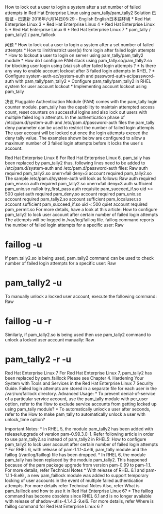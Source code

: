 How to lock out a user to login a system after a set number of failed attempts in Red Hat Enterprise Linux using pam_tally/pam_tally2
Solution 已验证 - 已更新 2016年六月14日05:29 -
English
English日本語环境
	* 
Red Hat Enterprise Linux 3
	* 
Red Hat Enterprise Linux 4
	* 
Red Hat Enterprise Linux 5
	* 
Red Hat Enterprise Linux 6
	* 
Red Hat Enterprise Linux 7
	* 
pam_tally / pam_tally2 / pam_faillock


问题
	* 
How to lock out a user to login a system after a set number of failed attempts
	* 
How to limit/restrict user(s) from login after failed login attempts
	* 
How to lockout a user to login on server using pam_tally/pam_tally2 module
	* 
How do I configure PAM stack using pam_tally.so/pam_tally2.so for blocking user login using (via) ssh after failed login attempts ?
	* 
Is there any way to enable account lockout after 3 failed login attempts in RHEL ?
	* 
Configure system-auth-ac/system-auth and password-auth-ac/password-auth with pam_tally/pam_tally2
	* 
Configure pam_tally/pam_tally2 in RHEL system for user account lockout
	* 
Implementing account lockout using pam_tally



决议
Pluggable Authentication Module (PAM) comes with the pam_tally login counter module. pam_tally has the capability to maintain attempted access count, reset counters on successful logins and also lock out users with multiple failed login attempts.
In the authentication phase of /etc/pam.d/system-auth and /etc/pam.d/password-auth files the pam_tally deny parameter can be used to restrict the number of failed login attempts. The user account will be locked out once the login attempts exceed the deny tally value.
The examples shown below are configured to allow a maximum number of 3 failed login attempts before it locks the user's account.

Red Hat Enterprise Linux 6
For Red Hat Enterprise Linux 6, pam_tally has been replaced by pam_tally2 thus, following lines need to be added to /etc/pam.d/system-auth and /etc/pam.d/password-auth files:
Raw
auth required pam_tally2.so onerr=fail deny=3 
account required pam_tally2.so
The sample /etc/pam.d/system-auth will look as follows:
Raw
auth required pam_env.so auth required pam_tally2.so onerr=fail deny=3 auth sufficient pam_unix.so nullok try_first_pass auth requisite pam_succeed_if.so uid >= 500 quiet auth required pam_deny.so account required pam_unix.so account required pam_tally2.so account sufficient pam_localuser.so account sufficient pam_succeed_if.so uid < 500 quiet account required pam_permit.so
For more details, have a look at this article: How to configure pam_tally2 to lock user account after certain number of failed login attempts
The attempts will be logged in /var/log/faillog file.
faillog command reports the number of failed login attempts for a specific user:
Raw
# faillog -u <username>
If pam_tally2.so is being used, pam_tally2 command can be used to check number of failed login attempts for a specific user:
Raw
# pam_tally2 -u <username>
To manually unlock a locked user account, execute the following command:
Raw
# faillog -u <username> -r
Similarly, if pam_tally2.so is being used then use pam_tally2 command to unlock a locked user account manually:
Raw
# pam_tally2 -r -u <username>


Red Hat Enterprise Linux 7
For Red Hat Enterprise Linux 7, pam_tally2 has been replaced by pam_faillock Please see Chapter 4. Hardening Your System with Tools and Services in the Red Hat Enterprise Linux 7 Security Guide.
Failed login attempts are stored in a separate file for each user in the /var/run/faillock directory.
Advanced Usage:
	* 
To prevent denial-of-service of a particular service account, use the pam_tally module with per_user option, refer to the How to exclude service accounts from getting locked up using pam_tally module?
	* 
To automatically unlock a user after seconds, refer to the How to make pam_tally to automatically unlock a user with unlock_time option?

Important Notes:
	* 
In RHEL 5, the module pam_tally2 has been added with release/upgrade of version pam-0.99.3.0-1.
Refer following article in order to use pam_tally2.so instead of pam_tally2 in RHEL5: How to configure pam_tally2 to lock user account after certain number of failed login attempts
	* 
For RHEL 6, with release of pam-1.1.1-4.el6, pam_tally module and the faillog (/var/log/faillog) file has been dropped.
	* 
In RHEL 6, the module pam_tally has been replaced by the module pam_tally2. This happened because of the pam package upgrade from version pam-0.99 to pam-1.1. For more details, refer Technical Notes
	* 
With release of RHEL 6.1 and pam-1.1.1-8.el6 , a new pam_faillock module was added to support temporary locking of user accounts in the event of multiple failed authentication attempts. For more details refer Technical Notes
Also, refer What is pam_faillock and how to use it in Red Hat Enterprise Linux 6?
	* 
The faillog command has become obsolete since RHEL 6.1 and is no longer available with release of shadow-utils-4.1.4.2-9.el6.
For more details, refer Where is faillog command for Red Hat Enterprise Linux 6 ?

